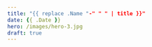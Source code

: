 ```yaml
---
title: "{{ replace .Name "-" " " | title }}"
date: {{ .Date }}
hero: /images/hero-3.jpg
draft: true
---
```

